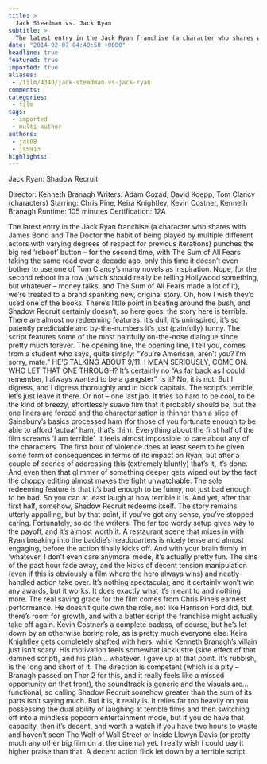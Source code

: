 ```yaml
---
title: >
  Jack Steadman vs. Jack Ryan
subtitle: >
  The latest entry in the Jack Ryan franchise (a character who shares with James Bond and The Doctor the habit of being played by multiple different actors with varying degrees of respect for previous iterations) punches the big red ‘reboot’ button –
date: "2014-02-07 04:40:50 +0000"
headline: true
featured: true
imported: true
aliases:
 - /film/4340/jack-steadman-vs-jack-ryan
comments:
categories:
 - film
tags:
 - imported
 - multi-author
authors:
 - jal08
 - js5913
highlights:
---
```


Jack Ryan: Shadow Recruit

Director: Kenneth Branagh
Writers: Adam Cozad, David Koepp, Tom Clancy (characters)
Starring: Chris Pine, Keira Knightley, Kevin Costner, Kenneth Branagh
Runtime: 105 minutes
Certification: 12A

The latest entry in the Jack Ryan franchise (a character who shares with James Bond and The Doctor the habit of being played by multiple different actors with varying degrees of respect for previous iterations) punches the big red ‘reboot’ button – for the second time, with The Sum of All Fears taking the same road over a decade ago, only this time it doesn’t even bother to use one of Tom Clancy’s many novels as inspiration. Nope, for the second reboot in a row (which should really be telling Hollywood something, but whatever – money talks, and The Sum of All Fears made a lot of it), we’re treated to a brand spanking new, original story. Oh, how I wish they’d used one of the books.
There’s little point in beating around the bush, and Shadow Recruit certainly doesn’t, so here goes: the story here is terrible. There are almost no redeeming features. It’s dull, it’s uninspired, it’s so patently predictable and by-the-numbers it’s just (painfully) funny. The script features some of the most painfully on-the-nose dialogue since pretty much forever. The opening line, the opening line, I tell you, comes from a student who says, quite simply: “You’re American, aren’t you? I’m sorry, mate.” HE’S TALKING ABOUT 9/11. I MEAN SERIOUSLY, COME ON. WHO LET THAT ONE THROUGH? It’s certainly no “As far back as I could remember, I always wanted to be a gangster”, is it? No, it is not. But I digress, and I digress thoroughly and in block capitals. The script’s terrible, let’s just leave it there. Or not – one last jab. It tries so hard to be cool, to be the kind of breezy, effortlessly suave film that it probably should be, but the one liners are forced and the characterisation is thinner than a slice of Sainsbury’s basics processed ham (for those of you fortunate enough to be able to afford ‘actual’ ham, that’s thin).
Everything about the first half of the film screams ‘I am terrible’. It feels almost impossible to care about any of the characters. The first bout of violence does at least seem to be given some form of consequences in terms of its impact on Ryan, but after a couple of scenes of addressing this (extremely bluntly) that’s it, it’s done. And even then that glimmer of something deeper gets wiped out by the fact the choppy editing almost makes the fight unwatchable. The sole redeeming feature is that it’s bad enough to be funny, not just bad enough to be bad. So you can at least laugh at how terrible it is.
And yet, after that first half, somehow, Shadow Recruit redeems itself. The story remains utterly appalling, but by that point, if you’ve got any sense, you’ve stopped caring. Fortunately, so do the writers. The far too wordy setup gives way to the payoff, and it’s almost worth it. A restaurant scene that mixes in with Ryan breaking into the baddie’s headquarters is nicely tense and almost engaging, before the action finally kicks off. And with your brain firmly in ‘whatever, I don’t even care anymore’ mode, it’s actually pretty fun. The sins of the past hour fade away, and the kicks of decent tension manipulation (even if this is obviously a film where the hero always wins) and neatly-handled action take over. It’s nothing spectacular, and it certainly won’t win any awards, but it works. It does exactly what it’s meant to and nothing more.
The real saving grace for the film comes from Chris Pine’s earnest performance. He doesn’t quite own the role, not like Harrison Ford did, but there’s room for growth, and with a better script the franchise might actually take off again. Kevin Costner’s a complete badass, of course, but he’s let down by an otherwise boring role, as is pretty much everyone else. Keira Knightley gets completely shafted with hers, while Kenneth Branagh’s villain just isn’t scary. His motivation feels somewhat lacklustre (side effect of that damned script), and his plan… whatever. I gave up at that point. It’s rubbish, is the long and short of it.
The direction is competent (which is a pity – Branagh passed on Thor 2 for this, and it really feels like a missed opportunity on that front), the soundtrack is generic and the visuals are… functional, so calling Shadow Recruit somehow greater than the sum of its parts isn’t saying much. But it is, it really is. It relies far too heavily on you possessing the dual ability of laughing at terrible films and then switching off into a mindless popcorn entertainment mode, but if you do have that capacity, then it’s decent, and worth a watch if you have two hours to waste and haven’t seen The Wolf of Wall Street or Inside Llewyn Davis (or pretty much any other big film on at the cinema) yet. I really wish I could pay it higher praise than that. A decent action flick let down by a terrible script.
